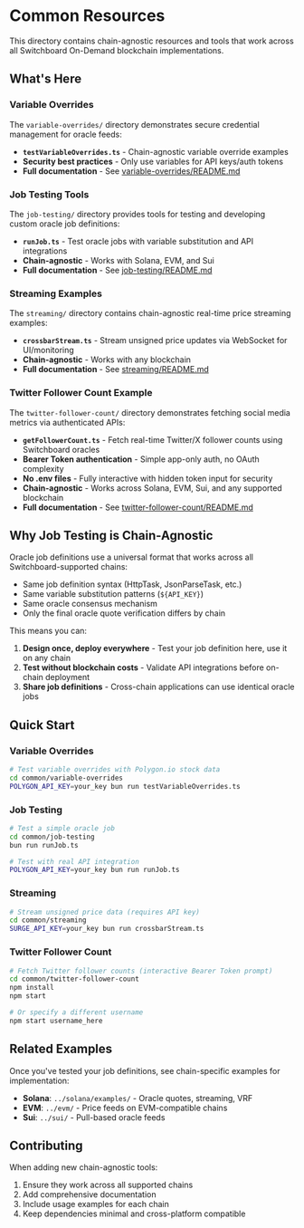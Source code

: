 # Common Resources

This directory contains chain-agnostic resources and tools that work across all Switchboard On-Demand blockchain implementations.

## What's Here

### Variable Overrides
The `variable-overrides/` directory demonstrates secure credential management for oracle feeds:
- **`testVariableOverrides.ts`** - Chain-agnostic variable override examples
- **Security best practices** - Only use variables for API keys/auth tokens
- **Full documentation** - See [variable-overrides/README.md](./variable-overrides/README.md)

### Job Testing Tools
The `job-testing/` directory provides tools for testing and developing custom oracle job definitions:
- **`runJob.ts`** - Test oracle jobs with variable substitution and API integrations
- **Chain-agnostic** - Works with Solana, EVM, and Sui
- **Full documentation** - See [job-testing/README.md](./job-testing/README.md)

### Streaming Examples
The `streaming/` directory contains chain-agnostic real-time price streaming examples:
- **`crossbarStream.ts`** - Stream unsigned price updates via WebSocket for UI/monitoring
- **Chain-agnostic** - Works with any blockchain
- **Full documentation** - See [streaming/README.md](./streaming/README.md)

### Twitter Follower Count Example
The `twitter-follower-count/` directory demonstrates fetching social media metrics via authenticated APIs:
- **`getFollowerCount.ts`** - Fetch real-time Twitter/X follower counts using Switchboard oracles
- **Bearer Token authentication** - Simple app-only auth, no OAuth complexity
- **No .env files** - Fully interactive with hidden token input for security
- **Chain-agnostic** - Works across Solana, EVM, Sui, and any supported blockchain
- **Full documentation** - See [twitter-follower-count/README.md](./twitter-follower-count/README.md)

## Why Job Testing is Chain-Agnostic

Oracle job definitions use a universal format that works across all Switchboard-supported chains:
- Same job definition syntax (HttpTask, JsonParseTask, etc.)
- Same variable substitution patterns (`${API_KEY}`)
- Same oracle consensus mechanism
- Only the final oracle quote verification differs by chain

This means you can:
1. **Design once, deploy everywhere** - Test your job definition here, use it on any chain
2. **Test without blockchain costs** - Validate API integrations before on-chain deployment
3. **Share job definitions** - Cross-chain applications can use identical oracle jobs

## Quick Start

### Variable Overrides
```bash
# Test variable overrides with Polygon.io stock data
cd common/variable-overrides
POLYGON_API_KEY=your_key bun run testVariableOverrides.ts
```

### Job Testing
```bash
# Test a simple oracle job
cd common/job-testing
bun run runJob.ts

# Test with real API integration
POLYGON_API_KEY=your_key bun run runJob.ts
```

### Streaming
```bash
# Stream unsigned price data (requires API key)
cd common/streaming
SURGE_API_KEY=your_key bun run crossbarStream.ts
```

### Twitter Follower Count
```bash
# Fetch Twitter follower counts (interactive Bearer Token prompt)
cd common/twitter-follower-count
npm install
npm start

# Or specify a different username
npm start username_here
```

## Related Examples

Once you've tested your job definitions, see chain-specific examples for implementation:
- **Solana**: `../solana/examples/` - Oracle quotes, streaming, VRF
- **EVM**: `../evm/` - Price feeds on EVM-compatible chains
- **Sui**: `../sui/` - Pull-based oracle feeds

## Contributing

When adding new chain-agnostic tools:
1. Ensure they work across all supported chains
2. Add comprehensive documentation
3. Include usage examples for each chain
4. Keep dependencies minimal and cross-platform compatible
